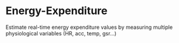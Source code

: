# Energy-Expenditure
Estimate real-time energy expenditure values by measuring multiple physiological variables (HR, acc, temp, gsr...)
